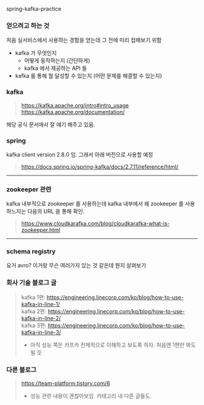 spring-kafka-practice

### 얻으려고 하는 것
처음 실서비스에서 사용하는 경험을 얻는데 그 전에 미리 접해보기 위함

- kafka 가 무엇인지
  - 어떻게 동작하는지 (간단하게)
  - kafka 에서 제공하는 API 들
- kafka 를 통해 뭘 달성할 수 있는지 (어떤 문제를 해결할 수 있는지)

### kafka
> https://kafka.apache.org/intro#intro_usage   
> https://kafka.apache.org/documentation/

해당 공식 문서에서 잘 얘기 해주고 있음.

### spring
kafka client version 2.8.0 임. 그래서 아래 버전으로 사용할 예정
> https://docs.spring.io/spring-kafka/docs/2.7.11/reference/html/
> 
--- 

### zookeeper 관련
kafka 내부적으로 zookeeper 를 사용하는데 kafka 내부에서 왜 zookeeper 를 사용하느지는 다음의 URL 을 통해 확인.
> https://www.cloudkarafka.com/blog/cloudkarafka-what-is-zookeeper.html

--- 

### schema registry
요거 avro? 이거랑 무슨 여러가지 있는 것 같은데 뭔지 살펴보기

### 회사 기술 블로그 글
> kafka 1편: https://engineering.linecorp.com/ko/blog/how-to-use-kafka-in-line-1/  
> kafka 2편: https://engineering.linecorp.com/ko/blog/how-to-use-kafka-in-line-2/  
> kafka 3편: https://engineering.linecorp.com/ko/blog/how-to-use-kafka-in-line-3/  
> - 아직 성능 쪽은 카프카 전제적으로 이해하고 보도록 하자. 처음엔 1편만 봐도 될 듯 

### 다른 블로그
> https://team-platform.tistory.com/6 
> - 성능 관련 내용이 괜찮아보임. 카테고리 내 다른 글들도.


